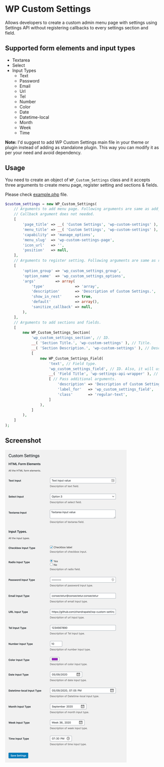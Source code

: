 # WP Custom Settings

Allows developers to create a custom admin menu page with settings using Settings API without registering callbacks to every settings section and field.

## Supported form elements and input types

- Textarea
- Select
- Input Types
  - Text
  - Password
  - Email
  - Url
  - Tel
  - Number
  - Color
  - Date
  - Datetime-local
  - Month
  - Week
  - Time

**Note:** I'd suggest to add WP Custom Settings main file in your theme or plugin instead of adding as standalone plugin. This way you can modify it as per your need and avoid dependency.

## Usage

You need to create an object of `WP_Custom_Settings` class and it accepts three arguments to create menu page, register setting and sections & fields.

Please check [example.php](https://github.com/chandrapatel/wp-custom-settings/blob/master/example.php) file.

```php
$custom_settings = new WP_Custom_Settings(
	// Arguments to add menu page. Following arguments are same as add_menu_page() function arguments.
	// Callback argument does not needed.
	[
		'page_title' => __( 'Custom Settings', 'wp-custom-settings' ),
		'menu_title' => __( 'Custom Settings', 'wp-custom-settings' ),
		'capability' => 'manage_options',
		'menu_slug'  => 'wp-custom-settings-page',
		'icon_url'   => '',
		'position'   => null,
	],
	// Arguments to register setting. Following arguments are same as register_setting() function arguments.
	[
		'option_group' => 'wp_custom_settings_group',
		'option_name'  => 'wp_custom_settings_options',
		'args'         => array(
			'type'              => 'array',
			'description'       => 'Description of Custom Settings.',
			'show_in_rest'      => true,
			'default'           => array(),
			'sanitize_callback' => null,
		),
	],
	// Arguments to add sections and fields.
	[
		new WP_Custom_Settings_Section(
			'wp_custom_settings_section', // ID.
			__( 'Section Title.', 'wp-custom-settings' ), // Title.
			__( 'Section Description.', 'wp-custom-settings' ), // Description.
			[
				new WP_Custom_Settings_Field(
					'text', // Field type.
					'wp_custom_settings_field', // ID. Also, it will used for "name" attribute.
					__( 'Field Title', 'wp-settings-api-wrapper' ), // Title.
					[ // Pass additional arguments.
						'description' => 'Description of Custom Settings.',
						'label_for'   => 'wp_custom_settings_field',
						'class'       => 'regular-text',
					]
				),
			]
		),
	]
);
```

## Screenshot

![alt text](screenshot.png)
